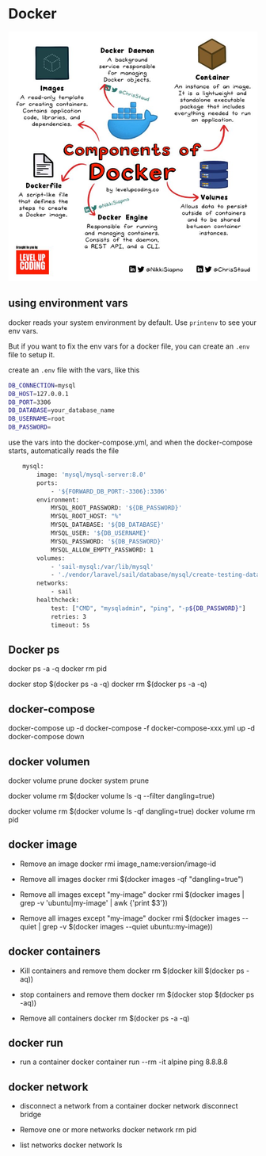 # Docker

![docker_components.jpeg](_img%2Fdocker_components.jpeg)

## using environment vars

docker reads your system environment by default. Use `printenv` to see your env vars.

But if you want to fix the env vars for a docker file, you can create an `.env` file to setup it.

create an `.env` file with the vars, like this

```bash
DB_CONNECTION=mysql
DB_HOST=127.0.0.1
DB_PORT=3306
DB_DATABASE=your_database_name
DB_USERNAME=root
DB_PASSWORD=
```

use the vars into the docker-compose.yml, and when the docker-compose starts, automatically reads the file

```bash
    mysql:
        image: 'mysql/mysql-server:8.0'
        ports:
            - '${FORWARD_DB_PORT:-3306}:3306'
        environment:
            MYSQL_ROOT_PASSWORD: '${DB_PASSWORD}'
            MYSQL_ROOT_HOST: "%"
            MYSQL_DATABASE: '${DB_DATABASE}'
            MYSQL_USER: '${DB_USERNAME}'
            MYSQL_PASSWORD: '${DB_PASSWORD}'
            MYSQL_ALLOW_EMPTY_PASSWORD: 1
        volumes:
            - 'sail-mysql:/var/lib/mysql'
            - './vendor/laravel/sail/database/mysql/create-testing-database.sh:/docker-entrypoint-initdb.d/10-create-testing-database.sh'
        networks:
            - sail
        healthcheck:
            test: ["CMD", "mysqladmin", "ping", "-p${DB_PASSWORD}"]
            retries: 3
            timeout: 5s
```
## Docker ps

docker ps -a -q
docker rm pid

docker stop $(docker ps -a -q)
docker rm $(docker ps -a -q)

## docker-compose

docker-compose up -d
docker-compose -f docker-compose-xxx.yml up -d
docker-compose down

## docker volumen

docker volume prune
docker system prune 

docker volume rm $(docker volume ls -q --filter dangling=true)

docker volume rm $(docker volume ls -qf dangling=true)
docker volume rm pid

## docker image

- Remove an image
docker rmi image_name:version/image-id

- Remove all images
docker rmi $(docker images -qf "dangling=true")

- Remove all images except "my-image"
docker rmi $(docker images | grep -v 'ubuntu\|my-image' | awk {'print $3'})

- Remove all images except "my-image"
docker rmi $(docker images --quiet | grep -v $(docker images --quiet ubuntu:my-image))

## docker containers

- Kill containers and remove them
  docker rm $(docker kill $(docker ps -aq))

- stop containers and remove them
  docker rm $(docker stop $(docker ps -aq))

- Remove all containers
  docker rm $(docker ps -a -q)

## docker run

- run a container
docker container run --rm -it alpine ping 8.8.8.8

## docker network

- disconnect a network from a container
docker network disconnect bridge <container-name>

- Remove one or more networks
docker network rm pid 

- list networks
  docker network ls

